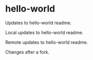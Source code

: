 # hello-world

Updates to hello-world readme.

Local updates to hello-world readme.

Remote updates to hello-world readme.

Changes after a fork.  
